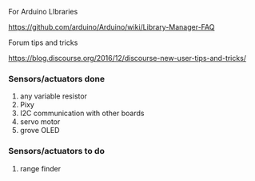 

For Arduino LIbraries

https://github.com/arduino/Arduino/wiki/Library-Manager-FAQ


Forum tips and tricks

https://blog.discourse.org/2016/12/discourse-new-user-tips-and-tricks/



### Sensors/actuators done

1. any variable resistor
2. Pixy
3. I2C communication with other boards
4. servo motor
5. grove OLED




### Sensors/actuators to do

1. range finder

